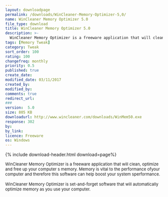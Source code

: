 ```yaml
---
layout: downloadpage
permalink: /downloads/WinCleaner-Memory-Optimizer-5,0/
name: WinCleaner Memory Optimizer 5.0
file_type: download
title: WinCleaner Memory Optimizer 5.0
description: >-
  WinCleaner Memory Optimizer is a freeware application that will clean, optimize and free up your computer  s memory
tags: [Memory Tweak]
category: Tweak
sort_order: 100
rating: 100
changefreq: monthly
priority: 0.5
published: true
create_date: 
modified_date: 03/11/2017
created_by: 
modified_by: 
comments: true
redirect_url: 
### 
version:  5.0
size: 805 KB
downloadurl: http://www.wincleaner.com/downloads/WinMem50.exe
response: 302
by: 
by_link: 
licence: Freeware
os: Windows
---
```


{% include download-header.html download=page%}

<p style="fix-download-text !important">
<p><font size="2"><p>WinCleaner Memory Optimizer is a freeware application that will clean, optimize and free up your computer s memory. Memory is vital to the performance ofyour computer and therefore this software can help boost your system sperformance.<br />
<br />
WinCleaner Memory Optimizer is set-and-forget software that will automatically optimize memory as you use your computer.</p></p></p>
